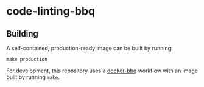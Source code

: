 # code-linting-bbq

## Building
A self-contained, production-ready image can be built by running:

    make production

For development, this repository uses a [docker-bbq](https://github.com/markhedleyjones/docker-bbq) workflow with an image built by running `make`.
